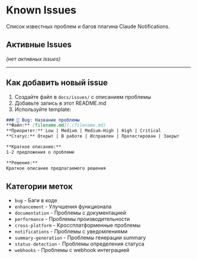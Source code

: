 # Known Issues

Список известных проблем и багов плагина Claude Notifications.

## Активные Issues

_(нет активных issues)_

---

## Как добавить новый issue

1. Создайте файл в `docs/issues/` с описанием проблемы
2. Добавьте запись в этот README.md
3. Используйте template:

```markdown
### 🐛 Bug: Название проблемы
**Файл:** [filename.md](./filename.md)
**Приоритет:** Low | Medium | Medium-High | High | Critical
**Статус:** Открыт | В работе | Исправлен | Протестирован | Закрыт

**Краткое описание:**
1-2 предложения о проблеме

**Решение:**
Краткое описание предлагаемого решения
```

## Категории меток

- `bug` - Баги в коде
- `enhancement` - Улучшения функционала
- `documentation` - Проблемы с документацией
- `performance` - Проблемы производительности
- `cross-platform` - Кроссплатформенные проблемы
- `notifications` - Проблемы с уведомлениями
- `summary-generation` - Проблемы генерации summary
- `status-detection` - Проблемы определения статуса
- `webhooks` - Проблемы с webhook интеграцией
